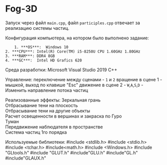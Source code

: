 # Fog-3D
Запуск через файл `main.cpp`, файл `participles.cpp` отвечает за реализацию системы частиц. 

Конфигурация компьютера, на котором было выполнено задание:

        1. ***OS***:  Windows 10
	2. ***CPU***: Intel(R) Core(TM) i5-8250U CPU 1.60GHz 1.80GHz
	3. ***RAM***: DDR4 8GB
	4. ***GC***:  Intel HD Grafics 620

Среда разработки:
	Microsoft Visual Studio 2019
        C++

Управление:
        переключение между сценами - `1` и `2`
	вращение в сцене 1 - мышкой, выход по клавише "Esc"
        движение в сцене 2 - `W`,`A`,`S`,`D` - Изменить направление потока частиц

Реализованные эффекты:
	Зеркальная грань                                   
        Отбрасывание тени на плоскость                     
	Отбрасывание тени на другие объекты                
	Расчет освещенности в вершинах и закраска по Гуро  
	Туман                                              
        Передвижение наблюдателя в пространстве            
        Система частиц 1го порядка                         

Используемые библиотеки:
        #include <stdlib.h>
        #include <stdio.h>
        #include <tchar.h>
        #include<math.h>
        #include <Windows.h>
        #include "GLtools.h"
        #include "GLUT.h"
        #include"GLU.h"
        #include"GL.h"
        #include"GLAUX.h"
